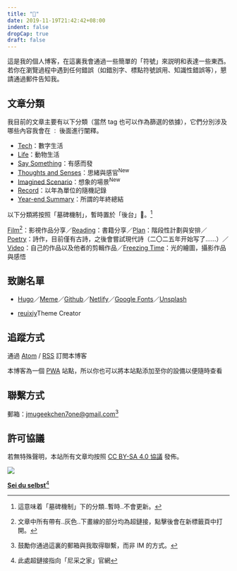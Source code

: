 ```yaml
---
title: "👋"
date: 2019-11-19T21:42:42+08:00
indent: false
dropCap: true
draft: false
---
```


這是我的個人博客，在這裏我會通過一些簡單的「符號」來説明和表達一些東西。若你在瀏覽過程中遇到任何錯誤（如錯別字、標點符號誤用、知識性錯誤等），懇請通過郵件告知我。

## 文章分類

我目前的文章主要有以下分類（當然 tag 也可以作為篩選的依據），它們分別涉及哪些內容我會在 `：` 後面進行闡釋。

- [Tech](https://dawner.top/categories/tech/)：數字生活
- [Life](https://dawner.top/categories/life/)：動物生活
- [Say Something](https://dawner.top/categories/say-something/)：有感而發
- [Thoughts and Senses](https://dawner.top/categories/thoughts-and-senses/)：思緒與感官<sup>New</sup>
- [Imagined Scenario](https://dawner.top/categories/imagined-scenario/)：想象的場景<sup>New</sup>
- [Record](https://dawner.top/categories/record/)：以年為單位的隨機記錄
- [Year-end Summary](https://dawner.top/categories/year-end-summary/)：所謂的年終總結

以下分類將按照「墓碑機制」，暫時置於「後台」🤳。[^1]

[Film](https://dawner.top/categories/film/)[^2]：影視作品分享／[Reading](https://dawner.top/categories/reading/)：書籍分享／[Plan](https://dawner.top/categories/plan/)：階段性計劃與安排／[Poetry](https://dawner.top/categories/poetry/)：詩作，目前僅有古詩，之後會嘗試現代詩（二〇二五年开始写了……）／[Video](https://dawner.top/categories/video/)：自己的作品以及他者的剪輯作品／[Freezing Time](https://dawner.top/categories/freezing-time/)：光的繪圖，攝影作品與感悟

## 致謝名單

- [Hugo](https://gohugo.io/)／[Meme](https://themes.gohugo.io/hugo-theme-meme/)／[Github](https://github.com/)／[Netlify](https://app.netlify.com/)／[Google Fonts](https://fonts.google.com/)／[Unsplash](https://unsplash.com/)

- [reuixiy](https://io-oi.me/)Theme Creator

## 追蹤方式

通過 [Atom](https://dawner.top/atom.xml) / [RSS](https://dawner.top/rss.xml) 訂閲本博客

本博客為一個 [PWA](https://web.dev/progressive-web-apps/) 站點，所以你也可以將本站點添加至你的設備以便隨時查看

## 聯繫方式

郵箱：[jmugeekchen7one@gmail.com](https://mail.google.com/mail/u/0/?view=cm&fs=1&tf=1&source=mailto&to=jmugeekchen7one@gmail.com)[^3]

## 許可協議

若無特殊聲明，本站所有文章均按照 [CC BY-SA 4.0 協議](https://creativecommons.org/licenses/by-sa/4.0/) 發佈。

![](https://dawnblog-1300625500.cos.ap-guangzhou.myqcloud.com/images/20210527235410.png)

**[Sei du selbst](https://nietzschehaus.ch/de/)**[^4]

[^1]: 這意味着「墓碑機制」下的分類..暫時..不會更新。
[^2]: 文章中所有帶有..灰色..下畫線的部分均為超鏈接，點擊後會在新標籤頁中打開。
[^3]: 鼓勵你通過這裏的郵箱與我取得聯繫，而非 IM 的方式。
[^4]: 此處超鏈接指向「尼采之家」官網
